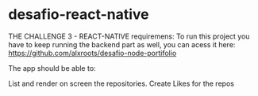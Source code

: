 # desafio-react-native
THE CHALLENGE 3 - REACT-NATIVE requiremens: To run this project you have to keep running the backend part as well, you can acess it here: https://github.com/alxroots/desafio-node-portifolio

The app should be able to:

List and render on screen the repositories.
Create Likes for the repos

